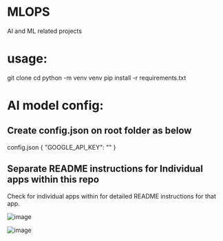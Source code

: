 # MLOPS
AI and ML related projects

# usage: 
git clone <project>
cd <project>
python -m venv venv
pip install -r requirements.txt

# AI model config:
## Create config.json on root folder as below
config.json
{
    "GOOGLE_API_KEY": "<add google api key>"
}

## Separate README instructions for Individual apps within this repo
Check for individual apps within for detailed README instructions for that app.

![image](https://github.com/user-attachments/assets/6ae84a11-aa6d-4c0d-9356-833193959ef7)

![image](https://github.com/user-attachments/assets/d8a91aa4-a08f-4854-8b42-dc441c6b42a9)
